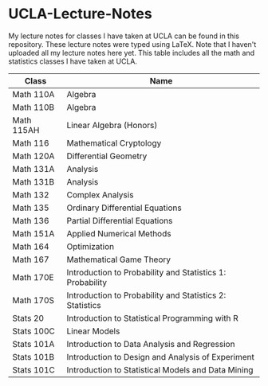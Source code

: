 # UCLA-Lecture-Notes
My lecture notes for classes I have taken at UCLA can be found in this repository. These lecture notes were typed using LaTeX. Note that I haven't uploaded all my lecture notes here yet. This table includes all the math and statistics classes I have taken at UCLA.

| Class  | Name |
| ------------- | ------------- |
| Math 110A | Algebra
| Math 110B  | Algebra |
| Math 115AH | Linear Algebra (Honors) |
| Math 116 | Mathematical Cryptology |
| Math 120A   | Differential Geometry |
| Math 131A | Analysis |
| Math 131B | Analysis |
| Math 132 | Complex Analysis |
| Math 135 | Ordinary Differential Equations|
| Math 136 | Partial Differential Equations |
| Math 151A | Applied Numerical Methods |
| Math 164 | Optimization | 
| Math 167 | Mathematical Game Theory |
| Math 170E | Introduction to Probability and Statistics 1: Probability |
| Math 170S | Introduction to Probability and Statistics 2: Statistics |
| Stats 20 | Introduction to Statistical Programming with R |
| Stats 100C | Linear Models |
| Stats 101A | Introduction to Data Analysis and Regression |
| Stats 101B | Introduction to Design and Analysis of Experiment |
| Stats 101C | Introduction to Statistical Models and Data Mining |
